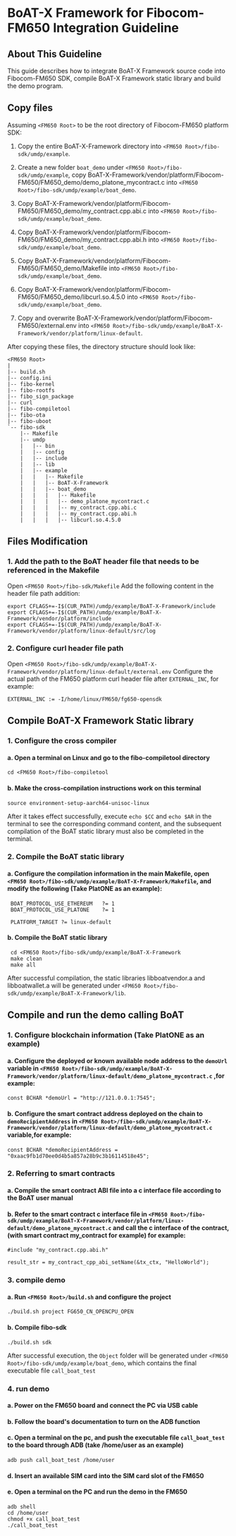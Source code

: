 # BoAT-X Framework for Fibocom-FM650 Integration Guideline


## About This Guideline

This guide describes how to integrate BoAT-X Framework source code into Fibocom-FM650 SDK, compile BoAT-X Framework static library and build the demo program.


## Copy files

Assuming `<FM650 Root>` to be the root directory of Fibocom-FM650 platform SDK:

1. Copy the entire BoAT-X-Framework directory into `<FM650 Root>/fibo-sdk/umdp/example`.

2. Create a new folder `boat_demo` under `<FM650 Root>/fibo-sdk/umdp/example`, copy BoAT-X-Framework/vendor/platform/Fibocom-FM650/FM650_demo/demo_platone_mycontract.c into `<FM650 Root>/fibo-sdk/umdp/example/boat_demo`.

3. Copy BoAT-X-Framework/vendor/platform/Fibocom-FM650/FM650_demo/my_contract.cpp.abi.c into `<FM650 Root>/fibo-sdk/umdp/example/boat_demo`.

4. Copy BoAT-X-Framework/vendor/platform/Fibocom-FM650/FM650_demo/my_contract.cpp.abi.h into `<FM650 Root>/fibo-sdk/umdp/example/boat_demo`.

5. Copy BoAT-X-Framework/vendor/platform/Fibocom-FM650/FM650_demo/Makefile into `<FM650 Root>/fibo-sdk/umdp/example/boat_demo`.

6. Copy BoAT-X-Framework/vendor/platform/Fibocom-FM650/FM650_demo/libcurl.so.4.5.0 into `<FM650 Root>/fibo-sdk/umdp/example/boat_demo`.

7. Copy and overwrite BoAT-X-Framework/vendor/platform/Fibocom-FM650/external.env into `<FM650 Root>/fibo-sdk/umdp/example/BoAT-X-Framework/vendor/platform/linux-default`.


After copying these files, the directory structure should look like:

```
<FM650 Root>
|
|-- build.sh
|-- config.ini
|-- fibo-kernel
|-- fibo-rootfs
|-- fibo_sign_package
|-- curl
|-- fibo-compiletool
|-- fibo-ota
|-- fibo-uboot
`-- fibo-sdk
    |-- Makefile
    |-- umdp
    |   |-- bin
    |   |-- config
    |   |-- include
    |   |-- lib
    |   |-- example
    |   |   |-- Makefile
    |   |   |-- BoAT-X-Framework
    |   |   |-- boat_demo
    |   |   |   |-- Makefile
    |   |   |   |-- demo_platone_mycontract.c
    |   |   |   |-- my_contract.cpp.abi.c
    |   |   |   |-- my_contract.cpp.abi.h
    |   |   |   |-- libcurl.so.4.5.0
```


## Files Modification

### 1. Add the path to the BoAT header file that needs to be referenced in the Makefile

Open `<FM650 Root>/fibo-sdk/Makefile` 
Add the following content in the header file path addition:
```
export CFLAGS+=-I$(CUR_PATH)/umdp/example/BoAT-X-Framework/include
export CFLAGS+=-I$(CUR_PATH)/umdp/example/BoAT-X-Framework/vendor/platform/include
export CFLAGS+=-I$(CUR_PATH)/umdp/example/BoAT-X-Framework/vendor/platform/linux-default/src/log
```


### 2. Configure curl header file path

Open `<FM650 Root>/fibo-sdk/umdp/example/BoAT-X-Framework/vendor/platform/linux-default/external.env` 
Configure the actual path of the FM650 platform curl header file after `EXTERNAL_INC`, for example:
```
EXTERNAL_INC := -I/home/linux/FM650/fg650-opensdk
```

## Compile BoAT-X Framework Static library

### 1. Configure the cross compiler

   #### a. Open a terminal on Linux and go to the fibo-compiletool directory
   ```
   cd <FM650 Root>/fibo-compiletool
   ```

   #### b. Make the cross-compilation instructions work on this terminal
   ```
   source environment-setup-aarch64-unisoc-linux
   ```

   After it takes effect successfully, execute `echo $CC` and `echo $AR` in the terminal to see the corresponding command content, and the subsequent compilation of the BoAT static library must also be completed in the terminal.


### 2. Compile the BoAT static library

  #### a. Configure the compilation information in the main Makefile, open `<FM650 Root>/fibo-sdk/umdp/example/BoAT-X-Framework/Makefile`, and modify the following (Take PlatONE as an example):
  ```
   BOAT_PROTOCOL_USE_ETHEREUM   ?= 1
   BOAT_PROTOCOL_USE_PLATONE    ?= 1

   PLATFORM_TARGET ?= linux-default
  ```

  #### b. Compile the BoAT static library
  ```
   cd <FM650 Root>/fibo-sdk/umdp/example/BoAT-X-Framework
   make clean
   make all
  ```
  After successful compilation, the static libraries libboatvendor.a and libboatwallet.a will be generated under `<FM650 Root>/fibo-sdk/umdp/example/BoAT-X-Framework/lib`.

## Compile and run the demo calling BoAT

### 1. Configure blockchain information (Take PlatONE as an example)

  #### a. Configure the deployed or known available node address to the `demoUrl` variable in `<FM650 Root>/fibo-sdk/umdp/example/BoAT-X-Framework/vendor/platform/linux-default/demo_platone_mycontract.c` ,for example:
  ```
  const BCHAR *demoUrl = "http://121.0.0.1:7545";

  ```

  #### b. Configure the smart contract address deployed on the chain to `demoRecipientAddress` in `<FM650 Root>/fibo-sdk/umdp/example/BoAT-X-Framework/vendor/platform/linux-default/demo_platone_mycontract.c` variable,for example:
  ```
  const BCHAR *demoRecipientAddress = "0xaac9fb1d70ee0d4b5a857a28b9c3b16114518e45";
  ```

### 2. Referring to smart contracts

  #### a. Compile the smart contract ABI file into a c interface file according to the BoAT user manual

  #### b. Refer to the smart contract c interface file in `<FM650 Root>/fibo-sdk/umdp/example/BoAT-X-Framework/vendor/platform/linux-default/demo_platone_mycontract.c` and call the c interface of the contract, (with smart contract my_contract for example) for example:
  ```
  #include "my_contract.cpp.abi.h"
  ```
  ```
  result_str = my_contract_cpp_abi_setName(&tx_ctx, "HelloWorld");
  ```

### 3. compile demo

  #### a. Run `<FM650 Root>/build.sh` and configure the project
  ```
  ./build.sh project FG650_CN_OPENCPU_OPEN
  ```

  #### b. Compile fibo-sdk
  ```
  ./build.sh sdk
  ```
  After successful execution, the `Object` folder will be generated under `<FM650 Root>/fibo-sdk/umdp/example/boat_demo`, which contains the final executable file `call_boat_test`

### 4. run demo

  #### a. Power on the FM650 board and connect the PC via USB cable

  #### b. Follow the board's documentation to turn on the ADB function

  #### c. Open a terminal on the pc, and push the executable file `call_boat_test` to the board through ADB (take /home/user as an example)
  ```
  adb push call_boat_test /home/user
  ```

  #### d. Insert an available SIM card into the SIM card slot of the FM650

  #### e. Open a terminal on the PC and run the demo in the FM650
  ```
  adb shell
  cd /home/user
  chmod +x call_boat_test
  ./call_boat_test
  ```
